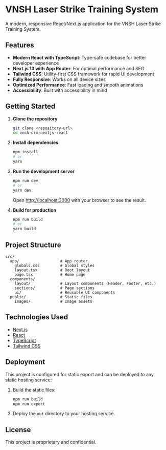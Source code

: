 # VNSH Laser Strike Training System

A modern, responsive React/Next.js application for the VNSH Laser Strike Training System.

## Features

- **Modern React with TypeScript**: Type-safe codebase for better developer experience
- **Next.js 13 with App Router**: For optimal performance and SEO
- **Tailwind CSS**: Utility-first CSS framework for rapid UI development
- **Fully Responsive**: Works on all device sizes
- **Optimized Performance**: Fast loading and smooth animations
- **Accessibility**: Built with accessibility in mind

## Getting Started

1. **Clone the repository**
   ```bash
   git clone <repository-url>
   cd vnsh-drm-nextjs-react
   ```

2. **Install dependencies**
   ```bash
   npm install
   # or
   yarn
   ```

3. **Run the development server**
   ```bash
   npm run dev
   # or
   yarn dev
   ```

   Open [http://localhost:3000](http://localhost:3000) with your browser to see the result.

4. **Build for production**
   ```bash
   npm run build
   # or
   yarn build
   ```

## Project Structure

```
src/
  app/                  # App router
    globals.css         # Global styles
    layout.tsx          # Root layout
    page.tsx            # Home page
  components/
    layout/             # Layout components (Header, Footer, etc.)
    sections/           # Page sections
    ui/                 # Reusable UI components
  public/               # Static files
    images/             # Image assets
```

## Technologies Used

- [Next.js](https://nextjs.org/)
- [React](https://reactjs.org/)
- [TypeScript](https://www.typescriptlang.org/)
- [Tailwind CSS](https://tailwindcss.com/)

## Deployment

This project is configured for static export and can be deployed to any static hosting service:

1. Build the static files:
   ```bash
   npm run build
   npm run export
   ```

2. Deploy the `out` directory to your hosting service.

## License

This project is proprietary and confidential.
